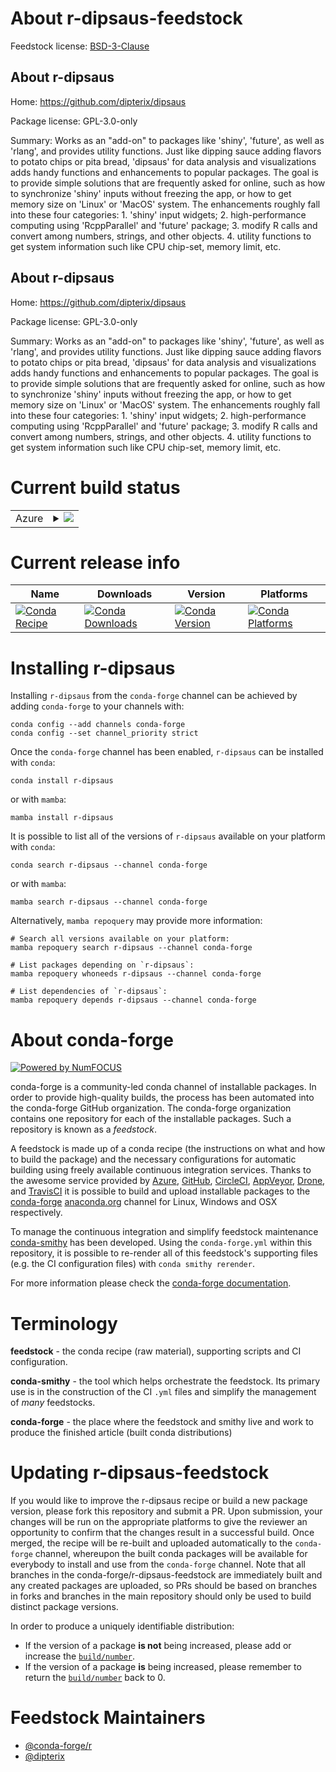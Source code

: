 About r-dipsaus-feedstock
=========================

Feedstock license: [BSD-3-Clause](https://github.com/conda-forge/r-dipsaus-feedstock/blob/main/LICENSE.txt)


About r-dipsaus
---------------

Home: https://github.com/dipterix/dipsaus

Package license: GPL-3.0-only

Summary: Works as an "add-on" to packages like 'shiny', 'future', as well as 'rlang',
and provides utility functions. Just like dipping sauce adding flavors to potato
chips or pita bread, 'dipsaus' for data analysis and visualizations adds handy
functions and enhancements to popular packages. The goal is to provide simple solutions
that are frequently asked for online, such as how to synchronize 'shiny' inputs
without freezing the app, or how to get memory size on 'Linux' or 'MacOS' system.
The enhancements roughly fall into these four categories: 1. 'shiny' input widgets;
2. high-performance computing using 'RcppParallel' and 'future' package; 3.
modify R calls and convert among numbers, strings, and other objects. 4. utility
functions to get system information such like CPU chip-set, memory limit, etc.


About r-dipsaus
---------------

Home: https://github.com/dipterix/dipsaus

Package license: GPL-3.0-only

Summary: Works as an "add-on" to packages like 'shiny', 'future', as well as 'rlang',
and provides utility functions. Just like dipping sauce adding flavors to potato
chips or pita bread, 'dipsaus' for data analysis and visualizations adds handy
functions and enhancements to popular packages. The goal is to provide simple solutions
that are frequently asked for online, such as how to synchronize 'shiny' inputs
without freezing the app, or how to get memory size on 'Linux' or 'MacOS' system.
The enhancements roughly fall into these four categories: 1. 'shiny' input widgets;
2. high-performance computing using 'RcppParallel' and 'future' package; 3.
modify R calls and convert among numbers, strings, and other objects. 4. utility
functions to get system information such like CPU chip-set, memory limit, etc.


Current build status
====================


<table>
    
  <tr>
    <td>Azure</td>
    <td>
      <details>
        <summary>
          <a href="https://dev.azure.com/conda-forge/feedstock-builds/_build/latest?definitionId=17813&branchName=main">
            <img src="https://dev.azure.com/conda-forge/feedstock-builds/_apis/build/status/r-dipsaus-feedstock?branchName=main">
          </a>
        </summary>
        <table>
          <thead><tr><th>Variant</th><th>Status</th></tr></thead>
          <tbody><tr>
              <td>linux_64_r_base4.4</td>
              <td>
                <a href="https://dev.azure.com/conda-forge/feedstock-builds/_build/latest?definitionId=17813&branchName=main">
                  <img src="https://dev.azure.com/conda-forge/feedstock-builds/_apis/build/status/r-dipsaus-feedstock?branchName=main&jobName=linux&configuration=linux%20linux_64_r_base4.4" alt="variant">
                </a>
              </td>
            </tr><tr>
              <td>linux_64_r_base4.5</td>
              <td>
                <a href="https://dev.azure.com/conda-forge/feedstock-builds/_build/latest?definitionId=17813&branchName=main">
                  <img src="https://dev.azure.com/conda-forge/feedstock-builds/_apis/build/status/r-dipsaus-feedstock?branchName=main&jobName=linux&configuration=linux%20linux_64_r_base4.5" alt="variant">
                </a>
              </td>
            </tr><tr>
              <td>osx_64_r_base4.4</td>
              <td>
                <a href="https://dev.azure.com/conda-forge/feedstock-builds/_build/latest?definitionId=17813&branchName=main">
                  <img src="https://dev.azure.com/conda-forge/feedstock-builds/_apis/build/status/r-dipsaus-feedstock?branchName=main&jobName=osx&configuration=osx%20osx_64_r_base4.4" alt="variant">
                </a>
              </td>
            </tr><tr>
              <td>osx_64_r_base4.5</td>
              <td>
                <a href="https://dev.azure.com/conda-forge/feedstock-builds/_build/latest?definitionId=17813&branchName=main">
                  <img src="https://dev.azure.com/conda-forge/feedstock-builds/_apis/build/status/r-dipsaus-feedstock?branchName=main&jobName=osx&configuration=osx%20osx_64_r_base4.5" alt="variant">
                </a>
              </td>
            </tr><tr>
              <td>win_64_r_base4.4</td>
              <td>
                <a href="https://dev.azure.com/conda-forge/feedstock-builds/_build/latest?definitionId=17813&branchName=main">
                  <img src="https://dev.azure.com/conda-forge/feedstock-builds/_apis/build/status/r-dipsaus-feedstock?branchName=main&jobName=win&configuration=win%20win_64_r_base4.4" alt="variant">
                </a>
              </td>
            </tr><tr>
              <td>win_64_r_base4.5</td>
              <td>
                <a href="https://dev.azure.com/conda-forge/feedstock-builds/_build/latest?definitionId=17813&branchName=main">
                  <img src="https://dev.azure.com/conda-forge/feedstock-builds/_apis/build/status/r-dipsaus-feedstock?branchName=main&jobName=win&configuration=win%20win_64_r_base4.5" alt="variant">
                </a>
              </td>
            </tr>
          </tbody>
        </table>
      </details>
    </td>
  </tr>
</table>

Current release info
====================

| Name | Downloads | Version | Platforms |
| --- | --- | --- | --- |
| [![Conda Recipe](https://img.shields.io/badge/recipe-r--dipsaus-green.svg)](https://anaconda.org/conda-forge/r-dipsaus) | [![Conda Downloads](https://img.shields.io/conda/dn/conda-forge/r-dipsaus.svg)](https://anaconda.org/conda-forge/r-dipsaus) | [![Conda Version](https://img.shields.io/conda/vn/conda-forge/r-dipsaus.svg)](https://anaconda.org/conda-forge/r-dipsaus) | [![Conda Platforms](https://img.shields.io/conda/pn/conda-forge/r-dipsaus.svg)](https://anaconda.org/conda-forge/r-dipsaus) |

Installing r-dipsaus
====================

Installing `r-dipsaus` from the `conda-forge` channel can be achieved by adding `conda-forge` to your channels with:

```
conda config --add channels conda-forge
conda config --set channel_priority strict
```

Once the `conda-forge` channel has been enabled, `r-dipsaus` can be installed with `conda`:

```
conda install r-dipsaus
```

or with `mamba`:

```
mamba install r-dipsaus
```

It is possible to list all of the versions of `r-dipsaus` available on your platform with `conda`:

```
conda search r-dipsaus --channel conda-forge
```

or with `mamba`:

```
mamba search r-dipsaus --channel conda-forge
```

Alternatively, `mamba repoquery` may provide more information:

```
# Search all versions available on your platform:
mamba repoquery search r-dipsaus --channel conda-forge

# List packages depending on `r-dipsaus`:
mamba repoquery whoneeds r-dipsaus --channel conda-forge

# List dependencies of `r-dipsaus`:
mamba repoquery depends r-dipsaus --channel conda-forge
```


About conda-forge
=================

[![Powered by
NumFOCUS](https://img.shields.io/badge/powered%20by-NumFOCUS-orange.svg?style=flat&colorA=E1523D&colorB=007D8A)](https://numfocus.org)

conda-forge is a community-led conda channel of installable packages.
In order to provide high-quality builds, the process has been automated into the
conda-forge GitHub organization. The conda-forge organization contains one repository
for each of the installable packages. Such a repository is known as a *feedstock*.

A feedstock is made up of a conda recipe (the instructions on what and how to build
the package) and the necessary configurations for automatic building using freely
available continuous integration services. Thanks to the awesome service provided by
[Azure](https://azure.microsoft.com/en-us/services/devops/), [GitHub](https://github.com/),
[CircleCI](https://circleci.com/), [AppVeyor](https://www.appveyor.com/),
[Drone](https://cloud.drone.io/welcome), and [TravisCI](https://travis-ci.com/)
it is possible to build and upload installable packages to the
[conda-forge](https://anaconda.org/conda-forge) [anaconda.org](https://anaconda.org/)
channel for Linux, Windows and OSX respectively.

To manage the continuous integration and simplify feedstock maintenance
[conda-smithy](https://github.com/conda-forge/conda-smithy) has been developed.
Using the ``conda-forge.yml`` within this repository, it is possible to re-render all of
this feedstock's supporting files (e.g. the CI configuration files) with ``conda smithy rerender``.

For more information please check the [conda-forge documentation](https://conda-forge.org/docs/).

Terminology
===========

**feedstock** - the conda recipe (raw material), supporting scripts and CI configuration.

**conda-smithy** - the tool which helps orchestrate the feedstock.
                   Its primary use is in the construction of the CI ``.yml`` files
                   and simplify the management of *many* feedstocks.

**conda-forge** - the place where the feedstock and smithy live and work to
                  produce the finished article (built conda distributions)


Updating r-dipsaus-feedstock
============================

If you would like to improve the r-dipsaus recipe or build a new
package version, please fork this repository and submit a PR. Upon submission,
your changes will be run on the appropriate platforms to give the reviewer an
opportunity to confirm that the changes result in a successful build. Once
merged, the recipe will be re-built and uploaded automatically to the
`conda-forge` channel, whereupon the built conda packages will be available for
everybody to install and use from the `conda-forge` channel.
Note that all branches in the conda-forge/r-dipsaus-feedstock are
immediately built and any created packages are uploaded, so PRs should be based
on branches in forks and branches in the main repository should only be used to
build distinct package versions.

In order to produce a uniquely identifiable distribution:
 * If the version of a package **is not** being increased, please add or increase
   the [``build/number``](https://docs.conda.io/projects/conda-build/en/latest/resources/define-metadata.html#build-number-and-string).
 * If the version of a package **is** being increased, please remember to return
   the [``build/number``](https://docs.conda.io/projects/conda-build/en/latest/resources/define-metadata.html#build-number-and-string)
   back to 0.

Feedstock Maintainers
=====================

* [@conda-forge/r](https://github.com/orgs/conda-forge/teams/r/)
* [@dipterix](https://github.com/dipterix/)

